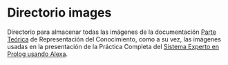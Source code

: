 # Directorio images

Directorio para almacenar todas las imágenes de la documentación [Parte Teórica](https://github.com/byLiTTo/SistemaExperto/tree/master/Parte%20Te%C3%B3rica) de Representación del Conocimiento, como a su vez, las imágenes usadas en la presentación de la Práctica Completa del [Sistema Experto en Prolog usando Alexa](https://github.com/byLiTTo/SistemaExperto/tree/master).
